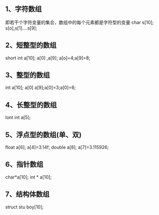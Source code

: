 ## 1、字符数组
即若干个字符变量的集合，数组中的每个元素都是字符型的变量
char s[10];                s[o],s[1]....s[9];

## 2、短整型的数组
short int a[10];                  a[0] ,a[9]; a[o]=4;a[9]=8;

## 3、整型的数组
int a[10];                          a[0]                     a[9];a[0]=3;a[0]=6;

## 4、长整型的数组
lont int a[5];

## 5、浮点型的数组(单、双)
float a[6]; a[4]=3.14f;
double a[8]; a[7]=3.115926;

## 6、指针数组
char*a[10];
int * a[10];

## 7、结构体数组
struct stu boy[10];
